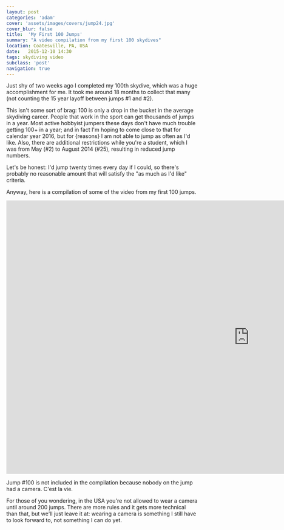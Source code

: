 ```yaml
---
layout: post
categories: 'adam'
cover: 'assets/images/covers/jump24.jpg'
cover_blur: false
title:  'My First 100 Jumps'
summary: "A video compilation from my first 100 skydives"
location: Coatesville, PA, USA
date:   2015-12-10 14:30
tags: skydiving video
subclass: 'post'
navigation: true
---
```


Just shy of two weeks ago I completed my 100th skydive, which was a huge accomplishment for me. It took me around 18 months to collect that many (not counting the 15 year layoff between jumps #1 and #2).

This isn't some sort of brag: 100 is only a drop in the bucket in the average skydiving career. People that work in the sport can get thousands of jumps in a year. Most active hobbyist jumpers these days don't have much trouble getting 100+ in a year; and in fact I'm hoping to come close to that for calendar year 2016, but for {reasons} I am not able to jump as often as I'd like. Also, there are additional restrictions while you're a student, which I was from May (#2) to August 2014 (#25), resulting in reduced jump numbers.

Let's be honest: I'd jump twenty times every day if I could, so there's probably no reasonable amount that will satisfy the "as much as I'd like" criteria.

Anyway, here is a compilation of some of the video from my first 100 jumps.

<iframe width="1280" height="720" src="https://www.youtube.com/embed/51kxI9zvauI?rel=0&amp;showinfo=0" frameborder="0" allowfullscreen></iframe>

Jump #100 is not included in the compilation because nobody on the jump had a camera. C'est la vie.

For those of you wondering, in the USA you're not allowed to wear a camera until around 200 jumps. There are more rules and it gets more technical than that, but we'll just leave it at: wearing a camera is something I still have to look forward to, not something I can do yet.
